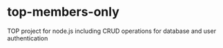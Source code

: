 # top-members-only
TOP project for node.js including CRUD operations for database and user authentication 
